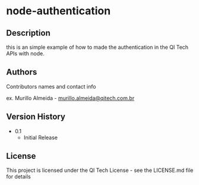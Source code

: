 # node-authentication

## Description

this is an simple example of how to made the authentication in the QI Tech APIs with node.

## Authors

Contributors names and contact info

ex. Murillo Almeida - murillo.almeida@qitech.com.br

## Version History

* 0.1
    * Initial Release

## License

This project is licensed under the QI Tech License - see the LICENSE.md file for details